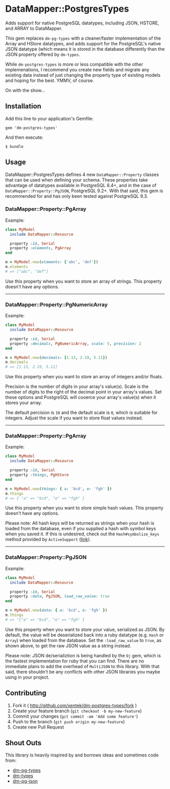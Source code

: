# DataMapper::PostgresTypes

Adds support for native PostgreSQL datatypes, including JSON, HSTORE, and ARRAY to DataMapper.

This gem replaces `dm-pg-types` with a cleaner/faster implementation of the Array and HStore datatypes, and adds support for the PostgreSQL's native JSON datatype (which means it is stored in the database differently than the JSON property offered by `dm-types`.

While `dm-postgres-types` is more or less compatible with the other implemenations, I recommend you create new fields and migrate any existing data instead of just changing the property type of existing models and hoping for the best. YMMV, of course.

On with the show...

## Installation

Add this line to your application's Gemfile:

    gem 'dm-postgres-types'

And then execute:

    $ bundle

## Usage

DataMapper::PostgresTypes defines 4 new `DataMapper::Property` classes that can be used when defining your schema. These properties take advantage of datatypes available in PostgreSQL 8.4+, and in the case of `DataMapper::Property::PgJSON`, PostgreSQL 9.2+. With that said, this gem is recommended for and has only been tested against PostgreSQL 9.3.

### DataMapper::Property::PgArray

Example:

````ruby
class MyModel
  include DataMapper::Resource

  property :id, Serial
  property :elements, PgArray
end

m = MyModel.new(elements: ['abc', 'def'])
m.elements
# => ["abc", "def"]
````

Use this property when you want to store an array of strings. This property doesn't have any options.

---

### DataMapper::Property::PgNumericArray

Example:

````ruby
class MyModel
  include DataMapper::Resource

  property :id, Serial
  property :decimals, PgNumericArray, scale: 5, precision: 2
end

m = MyModel.new(decimals: [1.13, 2.19, 5.11])
m.decimals
# => [1.13, 2.19, 5.11]
````
Use this property when you want to store an array of integers and/or floats.

Precision is the number of digits in your array's value(s). Scale is the number of digits to the right of the decimal point in your array's values. Set these options and PostgreSQL will cooerce your array's value(s) when it stores your array.

The default percision is `10` and the default scale is `0`, which is suitable for integers. Adjust the scale if you want to store float values instead.

---

### DataMapper::Property::PgArray

Example:

````ruby
class MyModel
  include DataMapper::Resource

  property :id, Serial
  property :things, PgHStore
end

m = MyModel.new(things: { a: 'bcd', e: 'fgh' })
m.things
# => { "a" => "bcd", "e" => "fgh" }
````

Use this property when you want to store simple hash values. This property doesn't have any options. 

Please note: All hash keys will be returned as strings when your hash is loaded from the database, even if you supplied a hash with symbol keys when you saved it. If this is undesired, check out the `Hash#symbolize_keys` method provided by `ActiveSupport` ([link](http://rubygems.org/gems/activesupport)).

---

### DataMapper::Property::PgJSON

Example:

````ruby
class MyModel
  include DataMapper::Resource

  property :id, Serial
  property :data, PgJSON, load_raw_value: true
end

m = MyModel.new(data: { a: 'bcd', e: 'fgh' })
m.things
# => "{"a" => "bcd", "e" => "fgh" }
````

Use this property when you want to store your value, serialized as JSON. By default, the value will be deserialized back into a ruby datatype (e.g. `Hash` or `Array`) when loaded from the database. Set the `:load_raw_value` to `true`, as shown above, to get the raw JSON value as a string instead.

Please note: JSON de/serializtion is being handled by the `Oj` gem, which is the fastest implementation for ruby that you can find. There are no immediate plans to add the overhead of `MultiJSON` to this library. With that said, there shouldn't be any conflicts with other JSON libraries you maybe using in your project.

## Contributing

1. Fork it ( http://github.com/xentek/dm-postgres-types/fork )
2. Create your feature branch (`git checkout -b my-new-feature`)
3. Commit your changes (`git commit -am 'Add some feature'`)
4. Push to the branch (`git push origin my-new-feature`)
5. Create new Pull Request

## Shout Outs

This library is heavily inspired by and borrows ideas and sometimes code from:
 - [dm-pg-types](https://github.com/svs/dm-pg-types)
 - [dm-types](https://github.com/datamapper/dm-types)
 - [dm-pg-json](https://github.com/styleseek/dm-pg-json)
